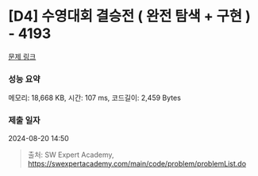 # [D4] 수영대회 결승전 ( 완전 탐색 + 구현 ) - 4193 

[문제 링크](https://swexpertacademy.com/main/code/problem/problemDetail.do?contestProbId=AWKaG6_6AGQDFARV) 

### 성능 요약

메모리: 18,668 KB, 시간: 107 ms, 코드길이: 2,459 Bytes

### 제출 일자

2024-08-20 14:50



> 출처: SW Expert Academy, https://swexpertacademy.com/main/code/problem/problemList.do